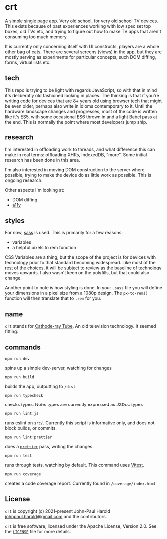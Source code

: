 # crt

A simple single page app. Very old school, for very old school TV devices. This exists because of past experiences working with low spec set top boxes, old TVs etc, and trying to figure out how to make TV apps that aren't consuming too much memory. 

It is currently only concerning itself with UI constructs, players are a whole other bag of cats. There are several screens (views) in the app, but they are mostly serving as experiments for particular concepts, such DOM diffing, forms, virtual lists etc.

## tech

This repo is trying to be light with regards JavaScript, so with that in mind it's deliberatly old fashioned looking in places. The thinking is that if you're writing code for devices that are 8+ years old using browser tech that might be even older, perhaps also write in idioms contemporary to it. Until the hardware landscape changes and progresses, most of the code is written like it's ES5, with some occasional ES6 thrown in and a light Babel pass at the end. This is normally the point where most developers jump ship.


## research

I'm interested in offloading work to threads, and what difference this can make in real terms: offloading XHRs, IndexedDB, "more". Some initial research has been done in this area.

I'm also interested in moving DOM construction to the server where possible, trying to make the device do as little work as possible. This is ongoing research.

Other aspects I'm looking at:
- DOM diffing
- [a11y](https://developer.mozilla.org/en-US/docs/Web/Accessibility)

## styles

For now, [sass](https://sass-lang.com/) is used. This is primarily for a few reasons:
- variables
- a helpful pixels to rem function

CSS Variables are a thing, but the scope of the project is for devices with technology prior to that standard becoming widespread. Like most of the rest of the choices, it will be subject to review as the baseline of technology moves upwards. I also wasn't keen on the polyfills, but that could also change.

Another point to note is how styling is done. In your `.sass` file you will define your dimensions in a pixel size from a 1080p design. The `px-to-rem()` function will then translate that to `.rem` for you.

## name

`crt` stands for [Cathode-ray Tube](https://en.wikipedia.org/wiki/Cathode-ray_tube). An old television technology. It seemed fitting.

## commands

`npm run dev`

spins up a simple dev-server, watching for changes

`npm run build`

builds the app, outputting to `/dist`

`npm run typecheck`

checks types. Note: types are currently expressed as JSDoc types

`npm run lint:js`

runs eslint on `src/`. Currently this script is informative only, and does not block builds, or commits.

`npm run lint:prettier`

does a [`prettier`](https://prettier.io/) pass, writing the changes.

`npm run test`

runs through tests, watching by default. This command uses [Vitest](https://vitest.dev/).

`npm run coverage`

creates a code coverage report. Currently found in `/coverage/index.html`

## License

`crt` is copyright (c) 2021-present John-Paul Harold <johnpaul.harold@gmail.com> and the contributors.

`crt` is free software, licensed under the Apache License, Version 2.0. See the
[`LICENSE`](LICENSE) file for more details.
